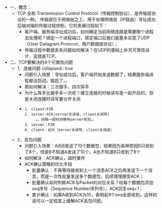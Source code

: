 - 一、概念：
	- TCP 全称 Transmission Control Protocol（传输控制协议），是传输层协议的一种。
	  传输层位于网络层之上，用于处理网络层（IP路由）寻址成功后端对端的传输过程控制，它的发展过程如下：
		- 客户端、服务端寻址成功后，如何确定当前网络连接是需要哪个进程去处理呢？绑定一个进程端口，绑定端口后我们就基本实现了UDP（User Datagram Protocol，用户数据报协议）；
		- 传输过程中数据丢失问题如何解决？在UDP的基础上补充可靠性设计，这就是TCP。
- 二、TCP要解决的4个可靠性问题
	- 1、连接问题
	  collapsed:: true
		- 问题引入场景：寻址成功后，客户端开始发送数据了，结果服务端进程都没启动，尴尬了。。
		- 那如何解决：三次握手、四次挥手
		- 为什么挥手比握手多一次呢？建立连接的时候读写是一起开启的，但是关闭连接时读写要分开关闭
		- ```
		  1. client:FIN
		  2. server:ACK(server关闭读，client关闭写)
		       。。间隔一段时间等待server写完。。
		  3. server：FIN
		  4. client：ACK（server关闭写，client关闭读）
		  ```
	- 2、丢包问题
		- 问题引入场景：A向B发送了10个数据包，结果因为各种原因B只收到了8个，但是B不知道A发送了10个，A也不知道B只收到了8个
		- 如何解决：ACK确认，超时重传
		- ACK确认策略的优化手段
			- 批量确认：不再等待接收到上一个消息ACK之后再发送下一个消息，而是一次性批量发送多个数据包，后续慢慢接受ACK；
			- 批量确认如何判断ACK与Packet的对应关系？给每个数据包添加seq序号（Sequence Number序列号），ACK回复seq+1；
			- 累计确认：如果A收到ACK为10，表明前9个seq全部收到，这样的话可以一定程度上缓解ACK丢包问题。